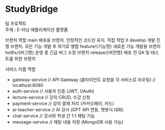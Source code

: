 # StudyBridge

팀 프로젝트 <br/>
주제 : E-러닝 애플리케이션 플랫폼

브랜치	역할
main	배포용 브랜치. 안정적인 코드만 유지. 직접 작업 X
develop	개발 진행 브랜치. 모든 기능 개발 후 여기로 병합
feature/{기능명}	새로운 기능 개발용 브랜치
hotfix/{버그명}	운영 중 긴급 버그 수정 브랜치
release/{버전명}	배포 전 QA 및 테스트를 위한 브랜치

서비스 이름	역할
* gateway-service
  // API Gateway (클라이언트 요청을 각 서비스로 라우팅) // localhost:8080
* auth-service //	사용자 인증 (JWT, OAuth)
* lecture-service	 // 강의 CRUD, 수강 신청
* payment-service	 // 강의 결제 처리 (카카오페이, 카드)
* ai-teacher-service //	AI 강사 (GPT API 연동, 챗봇식 대화)
* chat-service //	강사와 학생 간 1:1 채팅 기능
* message-service //	채팅 내용 저장 (MongoDB 사용 가능)

